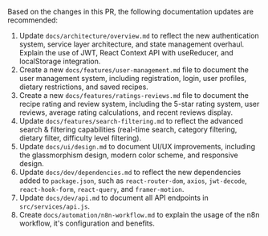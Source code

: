 Based on the changes in this PR, the following documentation updates are recommended:

1.  Update `docs/architecture/overview.md` to reflect the new authentication system, service layer architecture, and state management overhaul. Explain the use of JWT, React Context API with useReducer, and localStorage integration.
2.  Create a new `docs/features/user-management.md` file to document the user management system, including registration, login, user profiles, dietary restrictions, and saved recipes.
3.  Create a new `docs/features/ratings-reviews.md` file to document the recipe rating and review system, including the 5-star rating system, user reviews, average rating calculations, and recent reviews display.
4.  Update `docs/features/search-filtering.md` to reflect the advanced search & filtering capabilities (real-time search, category filtering, dietary filter, difficulty level filtering).
5.  Update `docs/ui/design.md` to document UI/UX improvements, including the glassmorphism design, modern color scheme, and responsive design.
6.  Update `docs/dev/dependencies.md` to reflect the new dependencies added to `package.json`, such as `react-router-dom`, `axios`, `jwt-decode`, `react-hook-form`, `react-query`, and `framer-motion`.
7.  Update `docs/dev/api.md` to document all API endpoints in `src/services/api.js`.
8. Create `docs/automation/n8n-workflow.md` to explain the usage of the n8n workflow, it's configuration and benefits.